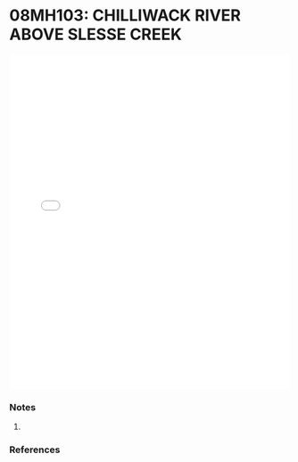 # 08MH103: CHILLIWACK RIVER ABOVE SLESSE CREEK

<iframe src="/distribution_estimation/_static/stations/08MH103_fdc.html" width="100%" height="600" frameborder="0"></iframe>

### Notes
1. 

### References

